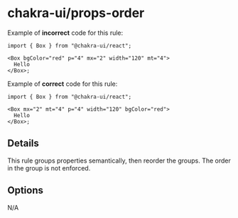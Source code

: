 # chakra-ui/props-order

Example of **incorrect** code for this rule:

```tsx
import { Box } from "@chakra-ui/react";

<Box bgColor="red" p="4" mx="2" width="120" mt="4">
  Hello
</Box>;
```

Example of **correct** code for this rule:

```tsx
import { Box } from "@chakra-ui/react";

<Box mx="2" mt="4" p="4" width="120" bgColor="red">
  Hello
</Box>;
```

## Details

This rule groups properties semantically, then reorder the groups. The order in the group is not enforced.

## Options

N/A
